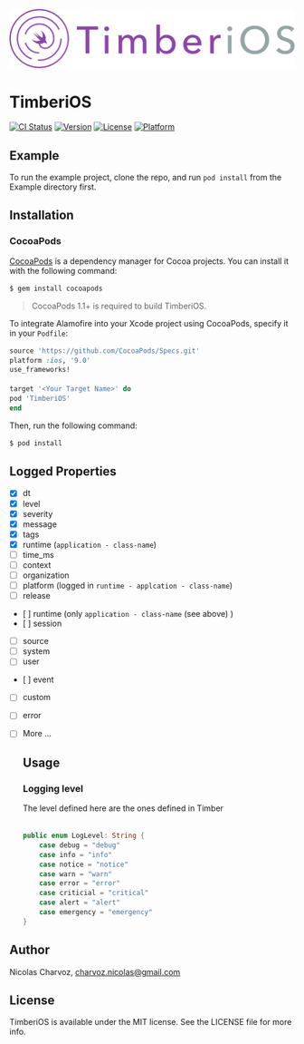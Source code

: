 ![alt text](https://github.com/charvoa/TimberiOS/blob/master/Logo-TimberiOS-Cocoapod.png?raw=true)
# TimberiOS

[![CI Status](http://img.shields.io/travis/charvoa/TimberiOS.svg?style=flat)](https://travis-ci.org/charvoa/TimberiOS)
[![Version](https://img.shields.io/cocoapods/v/TimberiOS.svg?style=flat)](http://cocoapods.org/pods/TimberiOS)
[![License](https://img.shields.io/cocoapods/l/TimberiOS.svg?style=flat)](http://cocoapods.org/pods/TimberiOS)
[![Platform](https://img.shields.io/cocoapods/p/TimberiOS.svg?style=flat)](http://cocoapods.org/pods/TimberiOS)

## Example

To run the example project, clone the repo, and run `pod install` from the Example directory first.

## Installation

### CocoaPods

[CocoaPods](http://cocoapods.org) is a dependency manager for Cocoa projects. You can install it with the following command:

```bash
$ gem install cocoapods
```

> CocoaPods 1.1+ is required to build TimberiOS.

To integrate Alamofire into your Xcode project using CocoaPods, specify it in your `Podfile`:

```ruby
source 'https://github.com/CocoaPods/Specs.git'
platform :ios, '9.0'
use_frameworks!

target '<Your Target Name>' do
pod 'TimberiOS'
end
```

Then, run the following command:

```bash
$ pod install
```

## Logged Properties

- [X] dt
- [X] level
- [X] severity
- [X] message
- [X] tags
- [X] runtime (`application - class-name`)
- [ ] time_ms
- [ ] context
- [ ] organization
- [ ] platform (logged in `runtime - applcation - class-name`)
- [ ] release
- [ ] runtime (only `application - class-name` (see above) )
- [ ] session
- [ ] source
- [ ] system
- [ ] user
- [ ] event
- [ ] custom
- [ ] error
- [ ] More ...

  ## Usage
  
  ### Logging level
  
  The level defined here are the ones defined in Timber
  
  ```swift
  
  public enum LogLevel: String {
      case debug = "debug"
      case info = "info"
      case notice = "notice"
      case warn = "warn"
      case error = "error"
      case criticial = "critical"
      case alert = "alert"
      case emergency = "emergency"
  }
  
  ```
  
  
 ## Author

Nicolas Charvoz, charvoz.nicolas@gmail.com

## License

TimberiOS is available under the MIT license. See the LICENSE file for more info.
